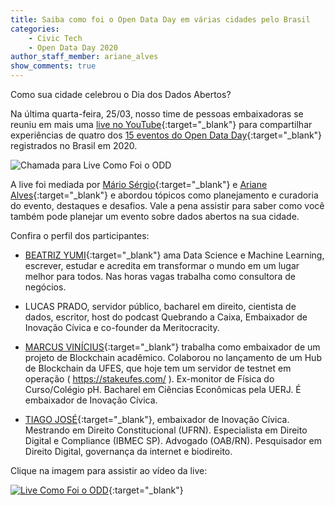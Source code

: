 ```yaml
---
title: Saiba como foi o Open Data Day em várias cidades pelo Brasil
categories:
    - Civic Tech
    - Open Data Day 2020
author_staff_member: ariane_alves
show_comments: true
---
```


Como sua cidade celebrou o Dia dos Dados Abertos? 

Na última quarta-feira, 25/03, nosso time de pessoas embaixadoras se reuniu em mais uma [live no YouTube](https://www.youtube.com/watch?v=-vcTmiON8Y4){:target="_blank"} para compartilhar experiências de quatro dos [15 eventos do Open Data Day](https://opendataday.org/#map){:target="_blank"} registrados no Brasil em 2020.  


![Chamada para Live Como Foi o ODD](/images/posts/2020-04-01-como-foi-ODD-card.png)

A live foi mediada por [Mário Sérgio](https://twitter.com/sergiomarioq){:target="_blank"} e [Ariane Alves](https://twitter.com/ArianeCml){:target="_blank"} e abordou tópicos como planejamento e curadoria do evento, destaques e desafios. Vale a pena assistir para saber como você também pode planejar um evento sobre dados abertos na sua cidade.

Confira o perfil dos participantes:

-   [BEATRIZ YUMI](https://twitter.com/beayumi){:target="_blank"} ama Data Science e Machine Learning, escrever, estudar e acredita em transformar o mundo em um lugar melhor para todos. Nas horas vagas trabalha como consultora de negócios. 

- LUCAS PRADO, servidor público, bacharel em direito, cientista de dados, escritor, host do podcast Quebrando a Caixa, Embaixador de Inovação Cívica e co-founder da Meritocracity.

- [MARCUS VINÍCIUS](https://twitter.com/marcusoregano){:target="_blank"} trabalha como embaixador de um projeto de Blockchain acadêmico. Colaborou no lançamento de um Hub de Blockchain da UFES, que hoje tem um servidor de testnet em operação ( https://stakeufes.com/ ). Ex-monitor de Física do Curso/Colégio pH. Bacharel em Ciências Econômicas pela UERJ. É embaixador de Inovação Cívica.

- [TIAGO JOSÉ](https://www.linkedin.com/in/tiagojosebezerra){:target="_blank"}, embaixador de Inovação Cívica. Mestrando em Direito Constitucional (UFRN). Especialista em Direito Digital e Compliance (IBMEC SP). Advogado (OAB/RN). Pesquisador em Direito Digital, governança da internet e biodireito.

Clique na imagem para assistir ao vídeo da live:

[![Live Como Foi o ODD](/images/posts/2020-04-01-capa-como-foi-ODD.png)](https://www.youtube.com/watch?v=-vcTmiON8Y4){:target="_blank"}  
